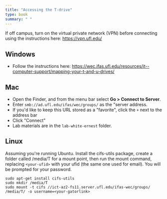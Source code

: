 ```yaml
---
title: "Accessing the T-drive"
type: book
summary: " "
---
```


If off campus, turn on the virtual private network (VPN) before connecting using the instructions here: https://vpn.ufl.edu/

## Windows

* Follow the instructions here: https://wec.ifas.ufl.edu/resources/it--computer-support/mapping-your-t-and-u-drives/

## Mac

* Open the Finder, and from the menu bar select **Go > Connect to Server**.
* Enter `smb://ad.ufl.edu/ifas/wec/groups/` as the "server address.
* If you'd like to keep this URL stored as a "favorite", click the `+` next to the address bar
* Click "Connect"
* Lab materials are in the `lab-white-ernest` folder.

## Linux

Assuming you're running Ubuntu. Install the cifs-utils package, create a folder called /media/T for a mount point, then run the mount command, replacing `<your-ufid>` with your ufid (the same one used for email). You will be prompted for your password.

    sudo apt-get install cifs-utils
    sudo mkdir /media/T
    sudo mount -t cifs //ict-az2-fs11.server.ufl.edu/ifas-wec/groups/ /media/T/ -o username=<your-gatorlink>
    
